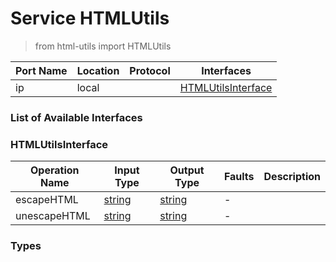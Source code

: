 <!-- markdownlint-disable -->
<!-- editorconfig-checker-disable -->
<!-- cSpell:disable -->

# Service HTMLUtils

> from html-utils import HTMLUtils

| Port Name | Location | Protocol | Interfaces |
| --- | --- | --- | --- |
| ip | local | | <a href='#HTMLUtilsInterface'>HTMLUtilsInterface</a> |

### List of Available Interfaces

### HTMLUtilsInterface

| Operation Name | Input Type | Output Type | Faults | Description |
| --- | --- | --- | --- | --- |
| escapeHTML | <a href="#string">string</a> | <a href='#string'>string</a> | - |  |
| unescapeHTML | <a href="#string">string</a> | <a href='#string'>string</a> | - |  |


### Types

